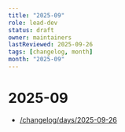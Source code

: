 ```yaml
---
title: "2025-09"
role: lead-dev
status: draft
owner: maintainers
lastReviewed: 2025-09-26
tags: [changelog, month]
month: "2025-09"
---
```


# 2025-09

- [/changelog/days/2025-09-26](/changelog/days/2025-09-26)
